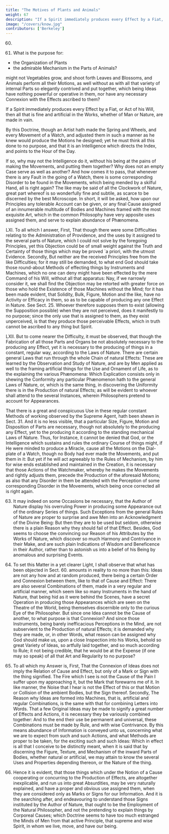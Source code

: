 ```yaml
---
title: "The Motives of Plants and Animals"
weight: 67
description: "If a Spirit immediately produces every Effect by a Fiat, or Act of his Will, then all that is fine and artificial in the Works, whether of Man or Nature, are made in vain"
image: "/covers/know.jpg"
contributors: ['Berkeley']
---
```



60. 

11. What is the purpose for:
- the Organization of Plants
- the admirable Mechanism in the Parts of Animals?

might not
Vegetables grow, and shoot forth Leaves and Blossoms, and Animals perform all their Motions, as well without as with all that variety of internal Parts so elegantly contrived and
put together, which being Ideas have nothing powerful or operative in them, nor have any
necessary Connexion with the Effects ascribed to them? 

If a Spirit immediately produces every Effect by a Fiat, or Act of his Will, then all that is fine and artificial in the Works, whether of Man or Nature, are made in vain.

By this Doctrine, though an
Artist hath made the Spring and Wheels, and every Movement of a Watch, and adjusted
them in such a manner as he knew would produce the Motions he designed; yet he must
think all this done to no purpose, and that it is an Intelligence which directs the Index, and
points to the Hour of the Day. 

If so, why may not the Intelligence do it, without his being
at the pains of making the Movements, and putting them together? Why does not an empty
Case serve as well as another? And how comes it to pass, that whenever there is any Fault
in the going of a Watch, there is some corresponding Disorder to be found in the Movements,
which being mended by a skilful Hand, all is right again? The like may be said of all the
Clockwork of Nature, great part whereof is so wonderfully fine and subtile, as scarce to be
discerned by the best Microscope. In short, it will be asked, how upon our Principles any
tolerable Account can be given, or any final Cause assigned of an innumerable multitude of
Bodies and Machines framed with the most exquisite Art, which in the common Philosophy
have very apposite uses assigned them, and serve to explain abundance of Phænomena.

LXI. To all which I answer, First, That though there were some Difficulties relating to
the Administration of Providence, and the uses by it assigned to the several parts of Nature,
which I could not solve by the foregoing Principles, yet this Objection could be of small
weight against the Truth and Certainty of those things which may be proved `a priori, with
the utmost Evidence. Secondly, But neither are the received Principles free from the like
Difficulties; for it may still be demanded, to what end God should take those round-about Methods of effecting things by Instruments and Machines, which no one can deny might
have been effected by the mere Command of his Will, without all that apparatus: Nay, if we
narrowly consider it, we shall find the Objection may be retorted with greater force on those
who hold the Existence of those Machines without the Mind; for it has been made evident,
that Solidity, Bulk, Figure, Motion and the like, have no Activity or Efficacy in them, so
as to be capable of producing any one Effect in Nature. See Sect. 25. Whoever therefore
supposes them to exist (allowing the Supposition possible) when they are not perceived,
does it manifestly to no purpose; since the only use that is assigned to them, as they exist
unperceived, is that they produce those perceivable Effects, which in truth cannot be ascribed
to any thing but Spirit.

LXII. But to come nearer the Difficulty, it must be observed, that though the Fabrication
of all those Parts and Organs be not absolutely necessary to the producing any Effect, yet
it is necessary to the producing of things in a constant, regular way, according to the Laws
of Nature. There are certain general Laws that run through the whole Chain of natural
Effects: These are learned by the Observation and Study of Nature, and are by Men applied
as well to the framing artificial things for the Use and Ornament of Life, as to the explaining
the various Phænomena: Which Explication consists only in shewing the Conformity any
particular Phænomenon hath to the general Laws of Nature, or, which is the same thing, in
discovering the Uniformity there is in the Production of natural Effects; as will be evident to
whoever shall attend to the several Instances, wherein Philosophers pretend to account for
Appearances. 

That there is a great and conspicuous Use in these regular constant Methods
of working observed by the Supreme Agent, hath been shewn in Sect. 31. And it is no
less visible, that a particular Size, Figure, Motion and Disposition of Parts are necessary,
though not absolutely to the producing any Effect, yet to the producing it according to the
standing mechanical Laws of Nature. Thus, for Instance, it cannot be denied that God, or the
Intelligence which sustains and rules the ordinary Course of things might, if He were minded
to produce a Miracle, cause all the Motions on the Dial-plate of a Watch, though no Body had
ever made the Movements, and put them in it: But yet if he will act agreeably to the Rules of
Mechanism, by him for wise ends established and maintained in the Creation, it is necessary
that those Actions of the Watchmaker, whereby he makes the Movements and rightly adjusts
them, precede the Production of the aforesaid Motions; as also that any Disorder in them
be attended with the Perception of some corresponding Disorder in the Movements, which
being once corrected all is right again.


63. It may indeed on some Occasions be necessary, that the Author of Nature display his overruling Power in producing some Appearance out of the ordinary Series of things. Such Exceptions from the general Rules of Nature are proper to surprise and awe Men into an Acknowledgment of the Divine Being: But then they are to be used but seldom, otherwise there is a plain Reason why they should fail of that Effect. Besides, God seems to choose the convincing our Reason of his Attributes by the Works of Nature, which discover so much Harmony and Contrivance in their Make, and are such plain Indications of Wisdom and Beneficence in their Author, rather than to astonish us into a belief of his Being by anomalous and surprising Events.

64. To set this Matter in a yet clearer Light, I shall observe that what has been
objected in Sect. 60. amounts in reality to no more than this: Ideas are not any how and at
random produced, there being a certain Order and Connexion between them, like to that of
Cause and Effect: There are also several Combinations of them, made in a very regular and
artificial manner, which seem like so many Instruments in the hand of Nature, that being
hid as it were behind the Scenes, have a secret Operation in producing those Appearances
which are seen on the Theatre of the World, being themselves discernible only to the curious
Eye of the Philosopher. But since one Idea cannot be the Cause of another, to what purpose
is that Connexion? And since those Instruments, being barely inefficacious Perceptions in
the Mind, are not subservient to the Production of natural Effects; it is demanded why they
are made, or, in other Words, what reason can be assigned why God should make us, upon
a close Inspection into his Works, behold so great Variety of Ideas, so artfully laid together,
and so much according to Rule; it not being credible, that he would be at the Expense (if
one may so speak) of all that Art and Regularity to no purpose?

65. To all which my Answer is, First, That the Connexion of Ideas does not imply
the Relation of Cause and Effect, but only of a Mark or Sign with the thing signified. The
Fire which I see is not the Cause of the Pain I suffer upon my approaching it, but the Mark
that forewarns me of it. In like manner, the Noise that I hear is not the Effect of this or that
Motion or Collision of the ambient Bodies, but the Sign thereof. Secondly, The Reason why
Ideas are formed into Machines, that is, artificial and regular Combinations, is the same with
that for combining Letters into Words. That a few Original Ideas may be made to signify
a great number of Effects and Actions, it is necessary they be variously combined together:
And to the end their use be permanent and universal, these Combinations must be made
by Rule, and with wise Contrivance. By this means abundance of Information is conveyed
unto us, concerning what we are to expect from such and such Actions, and what Methods
are proper to be taken, for the exciting such and such Ideas: Which in effect is all that I
conceive to be distinctly meant, when it is said that by discerning the Figure, Texture, and
Mechanism of the inward Parts of Bodies, whether natural or artificial, we may attain to
know the several Uses and Properties depending thereon, or the Nature of the thing.

66. Hence it is evident, that those things which under the Notion of a Cause cooperating or concurring to the Production of Effects, are altogether inexplicable, and run us
into great Absurdities, may be very naturally explained, and have a proper and obvious use
assigned them, when they are considered only as Marks or Signs for our Information. And it
is the searching after, and endeavouring to understand those Signs instituted by the Author of
Nature, that ought to be the Employment of the Natural Philosopher, and not the pretending
to explain things by Corporeal Causes; which Doctrine seems to have too much estranged
the Minds of Men from that active Principle, that supreme and wise Spirit, in whom we live,
move, and have our being.

